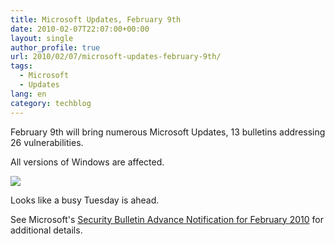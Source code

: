 ```yaml
---
title: Microsoft Updates, February 9th
date: 2010-02-07T22:07:00+00:00
layout: single
author_profile: true
url: 2010/02/07/microsoft-updates-february-9th/
tags:
  - Microsoft
  - Updates
lang: en
category: techblog
---
```

February 9th will bring numerous Microsoft Updates, 13 bulletins addressing 26 vulnerabilities.

All versions of Windows are affected.

[![](http://2.bp.blogspot.com/_vaUVXcmC3OI/S28x9LsIFgI/AAAAAAAAA2Y/HGPHEksHvIA/s640/Microsoft_February_2010.png)](http://2.bp.blogspot.com/_vaUVXcmC3OI/S28x9LsIFgI/AAAAAAAAA2Y/HGPHEksHvIA/s1600-h/Microsoft_February_2010.png)

Looks like a busy Tuesday is ahead.

See Microsoft's [Security Bulletin Advance Notification for February 2010](http://www.microsoft.com/technet/security/bulletin/ms10-feb.mspx) for additional details.
